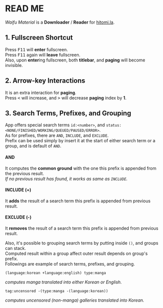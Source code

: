 # READ ME

*Waifu Material* is a **Downloader** / **Reader**  for [hitomi.la](https://hitomi.la).<br>

## 1. Fullscreen Shortcut

Press <kbd>F11</kbd> will **enter** fullscreen.<br>
Press <kbd>F11</kbd> again will **leave** fullscreen.<br>
Also, upon **enter**ing fullscreen, both **titlebar**, and **paging** will become invisible.<br>

## 2. Arrow-key Interactions

It is an extra interaction for **paging**.<br>
Press <kbd><</kbd> will increase, and <kbd>></kbd> will decrease **paging** index by **1**.<br>

## 3. Search Terms, Prefixes, and Grouping

App offers special search terms `id:<number>`, and `status:<NONE/FINISHED/WORKING/QUEUED/PAUSED/ERROR>`.<br>
As for prefixes, there are `AND`, `INCLUDE`, and `EXCLUDE`.<br>
Prefix can be used simply by insert it at the start of either search term or a group, and is default of `AND`.<br>

#### AND

It computes the **common ground** with the one this prefix is appended from the previous result.<br>
*If no previous result has found, it works as same as `INCLUDE`.*

#### INCLUDE (+)

It **adds** the result of a search term this prefix is appended from previous result.<br>

#### EXCLUDE (-)

It **removes** the result of a search term this prefix is appended from previous result.<br>

Also, it's possible to grouping search terms by putting inside `()`, and groups can stack.<br>
Computed result within a group affect outer result depends on group's prefix.<br>
Followings are example of search terms, prefixes, and grouping.<br>
```
(language:korean +language:english) type:manga
```
*computes manga translated into either Korean or English.*<br>
```
tag:uncensored -(type:manga -(language:korean))
```
*computes uncensored (non-manga) galleries translated into Korean.*<br>
